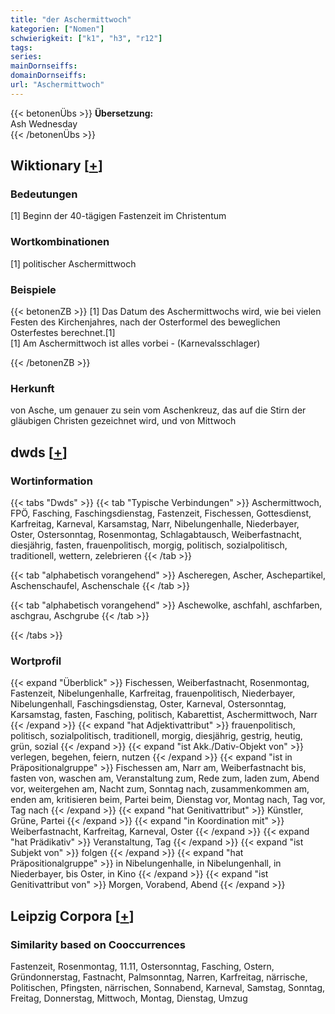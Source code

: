 ```yaml
---
title: "der Aschermittwoch"
kategorien: ["Nomen"]
schwierigkeit: ["k1", "h3", "r12"]
tags:
series:
mainDornseiffs:
domainDornseiffs:
url: "Aschermittwoch"
---
```


{{< betonenÜbs >}}
**Übersetzung:**  
Ash Wednesday  
{{< /betonenÜbs >}}

## Wiktionary [[+](https://de.wiktionary.org/wiki/Aschermittwoch)]

### Bedeutungen
[1] Beginn der 40-tägigen Fastenzeit im Christentum  

### Wortkombinationen
[1] politischer Aschermittwoch  

### Beispiele
{{< betonenZB >}}
[1] Das Datum des Aschermittwochs wird, wie bei vielen Festen des Kirchenjahres, nach der Osterformel des beweglichen Osterfestes  berechnet.[1]  
[1] Am Aschermittwoch ist alles vorbei - (Karnevalsschlager)  

{{< /betonenZB >}}
### Herkunft
von Asche, um genauer zu sein vom Aschenkreuz, das auf die Stirn der gläubigen Christen gezeichnet wird, und von Mittwoch  



## dwds [[+](https://www.dwds.de/wb/Aschermittwoch)]

### Wortinformation
{{< tabs "Dwds" >}}
{{< tab "Typische Verbindungen" >}}
Aschermittwoch, FPÖ, Fasching, Faschingsdienstag, Fastenzeit, Fischessen, Gottesdienst, Karfreitag, Karneval, Karsamstag, Narr, Nibelungenhalle, Niederbayer, Oster, Ostersonntag, Rosenmontag, Schlagabtausch, Weiberfastnacht, diesjährig, fasten, frauenpolitisch, morgig, politisch, sozialpolitisch, traditionell, wettern, zelebrieren
{{< /tab >}}

{{< tab "alphabetisch vorangehend" >}}
Ascheregen, Ascher, Aschepartikel, Aschenschaufel, Aschenschale
{{< /tab >}}

{{< tab "alphabetisch vorangehend" >}}
Aschewolke, aschfahl, aschfarben, aschgrau, Aschgrube
{{< /tab >}}

{{< /tabs >}}

### Wortprofil
{{< expand "Überblick" >}} Fischessen, Weiberfastnacht, Rosenmontag, Fastenzeit, Nibelungenhalle, Karfreitag, frauenpolitisch, Niederbayer, Nibelungenhall, Faschingsdienstag, Oster, Karneval, Ostersonntag, Karsamstag, fasten, Fasching, politisch, Kabarettist, Aschermittwoch, Narr {{< /expand >}}
{{< expand "hat Adjektivattribut" >}} frauenpolitisch, politisch, sozialpolitisch, traditionell, morgig, diesjährig, gestrig, heutig, grün, sozial {{< /expand >}}
{{< expand "ist Akk./Dativ-Objekt von" >}} verlegen, begehen, feiern, nutzen {{< /expand >}}
{{< expand "ist in Präpositionalgruppe" >}} Fischessen am, Narr am, Weiberfastnacht bis, fasten von, waschen am, Veranstaltung zum, Rede zum, laden zum, Abend vor, weitergehen am, Nacht zum, Sonntag nach, zusammenkommen am, enden am, kritisieren beim, Partei beim, Dienstag vor, Montag nach, Tag vor, Tag nach {{< /expand >}}
{{< expand "hat Genitivattribut" >}} Künstler, Grüne, Partei {{< /expand >}}
{{< expand "in Koordination mit" >}} Weiberfastnacht, Karfreitag, Karneval, Oster {{< /expand >}}
{{< expand "hat Prädikativ" >}} Veranstaltung, Tag {{< /expand >}}
{{< expand "ist Subjekt von" >}} folgen {{< /expand >}}
{{< expand "hat Präpositionalgruppe" >}} in Nibelungenhalle, in Nibelungenhall, in Niederbayer, bis Oster, in Kino {{< /expand >}}
{{< expand "ist Genitivattribut von" >}} Morgen, Vorabend, Abend {{< /expand >}}

## Leipzig Corpora [[+](https://corpora.uni-leipzig.de/en/res?word=Aschermittwoch&corpusId=deu_newscrawl-public_2018)]


### Similarity based on Cooccurrences
Fastenzeit, Rosenmontag, 11.11, Ostersonntag, Fasching, Ostern, Gründonnerstag, Fastnacht, Palmsonntag, Narren, Karfreitag, närrische, Politischen, Pfingsten, närrischen, Sonnabend, Karneval, Samstag, Sonntag, Freitag, Donnerstag, Mittwoch, Montag, Dienstag, Umzug

